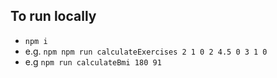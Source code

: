 ## To run locally

- `npm i`
- e.g. `npm npm run calculateExercises 2 1 0 2 4.5 0 3 1 0 `
- e.g `npm run calculateBmi 180 91`
